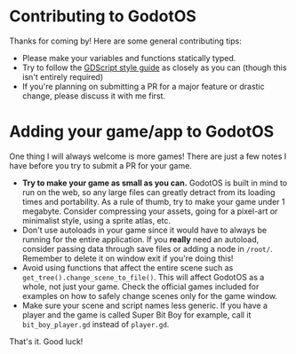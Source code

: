 # Contributing to GodotOS

Thanks for coming by! Here are some general contributing tips:

* Please make your variables and functions statically typed.
* Try to follow the [GDScript style guide](https://docs.godotengine.org/en/stable/tutorials/scripting/gdscript/gdscript_styleguide.html) as closely as you can (though this isn't entirely required)
* If you're planning on submitting a PR for a major feature or drastic change, please discuss it with me first.

# Adding your game/app to GodotOS

One thing I will always welcome is more games! There are just a few notes I have before you try to submit a PR for your game.

* **Try to make your game as small as you can.** GodotOS is built in mind to run on the web, so any large files can greatly detract from its loading times and portability.
As a rule of thumb, try to make your game under 1 megabyte. Consider compressing your assets, going for a pixel-art or minimalist style, using a sprite atlas, etc.
* Don't use autoloads in your game since it would have to always be running for the entire application. If you **really** need an autoload, consider passing data through save files or adding a node in `/root/`.
  Remember to delete it on window exit if you're doing this!
* Avoid using functions that affect the entire scene such as `get_tree().change_scene_to_file()`. This will affect GodotOS as a whole, not just your game. Check the official games included for examples on how to safely change scenes only for the game window.
* Make sure your scene and script names less generic. If you have a player and the game is called Super Bit Boy for example, call it `bit_boy_player.gd` instead of `player.gd`.

That's it. Good luck!
